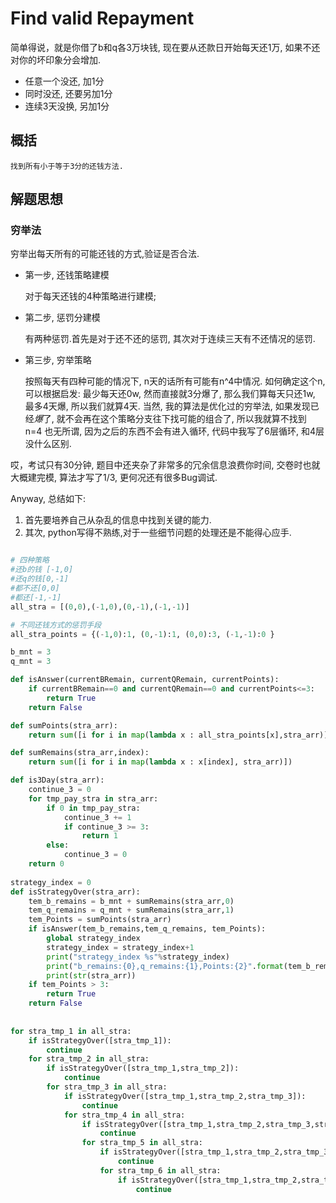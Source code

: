 # Find valid Repayment
简单得说，就是你借了b和q各3万块钱, 现在要从还款日开始每天还1万, 如果不还对你的坏印象分会增加.
- 任意一个没还, 加1分
- 同时没还, 还要另加1分
- 连续3天没换, 另加1分

 
## 概括
    找到所有小于等于3分的还钱方法. 
    
## 解题思想
### 穷举法
穷举出每天所有的可能还钱的方式,验证是否合法.

- 第一步, 还钱策略建模
    
    对于每天还钱的4种策略进行建模; 

- 第二步, 惩罚分建模

    有两种惩罚.首先是对于还不还的惩罚, 其次对于连续三天有不还情况的惩罚.
    
- 第三步, 穷举策略

    按照每天有四种可能的情况下, n天的话所有可能有n^4中情况.
    如何确定这个n, 可以根据启发: 最少每天还0w, 然而直接就3分爆了, 那么我们算每天只还1w, 最多4天爆, 所以我们就算4天.
    当然, 我的算法是优化过的穷举法, 如果发现已经*爆*了, 就不会再在这个策略分支往下找可能的组合了, 所以我就算不找到 n=4 也无所谓,
    因为之后的东西不会有进入循环, 代码中我写了6层循环, 和4层没什么区别.

哎，考试只有30分钟, 题目中还夹杂了非常多的冗余信息浪费你时间, 交卷时也就大概建完模, 算法才写了1/3, 更何况还有很多Bug调试.


Anyway, 总结如下:
1. 首先要培养自己从杂乱的信息中找到关键的能力.
2. 其次, python写得不熟练,对于一些细节问题的处理还是不能得心应手.

 
```python 

# 四种策略
#还b的钱 [-1,0]
#还q的钱[0,-1]
#都不还[0,0]
#都还[-1,-1]
all_stra = [(0,0),(-1,0),(0,-1),(-1,-1)]

# 不同还钱方式的惩罚手段
all_stra_points = {(-1,0):1, (0,-1):1, (0,0):3, (-1,-1):0 }

b_mnt = 3
q_mnt = 3

def isAnswer(currentBRemain, currentQRemain, currentPoints):
    if currentBRemain==0 and currentQRemain==0 and currentPoints<=3:
        return True
    return False

def sumPoints(stra_arr):
    return sum([i for i in map(lambda x : all_stra_points[x],stra_arr)])+is3Day(stra_arr)

def sumRemains(stra_arr,index):
    return sum([i for i in map(lambda x : x[index], stra_arr)])

def is3Day(stra_arr):
    continue_3 = 0
    for tmp_pay_stra in stra_arr:
        if 0 in tmp_pay_stra:
            continue_3 += 1
            if continue_3 >= 3:
                return 1
        else:
            continue_3 = 0
    return 0
    
strategy_index = 0
def isStrategyOver(stra_arr):
    tem_b_remains = b_mnt + sumRemains(stra_arr,0)
    tem_q_remains = q_mnt + sumRemains(stra_arr,1)
    tem_Points = sumPoints(stra_arr)
    if isAnswer(tem_b_remains,tem_q_remains, tem_Points):
        global strategy_index
        strategy_index = strategy_index+1
        print("strategy_index %s"%strategy_index)
        print("b_remains:{0},q_remains:{1},Points:{2}".format(tem_b_remains,tem_q_remains,tem_Points))
        print(str(stra_arr))
    if tem_Points > 3:
        return True
    return False
        
        
for stra_tmp_1 in all_stra:
    if isStrategyOver([stra_tmp_1]):
        continue
    for stra_tmp_2 in all_stra:
        if isStrategyOver([stra_tmp_1,stra_tmp_2]):
            continue
        for stra_tmp_3 in all_stra:
            if isStrategyOver([stra_tmp_1,stra_tmp_2,stra_tmp_3]):
                continue
            for stra_tmp_4 in all_stra:
                if isStrategyOver([stra_tmp_1,stra_tmp_2,stra_tmp_3,stra_tmp_4]):
                    continue
                for stra_tmp_5 in all_stra:
                    if isStrategyOver([stra_tmp_1,stra_tmp_2,stra_tmp_3,stra_tmp_4,stra_tmp_5]):
                        continue
                    for stra_tmp_6 in all_stra:
                        if isStrategyOver([stra_tmp_1,stra_tmp_2,stra_tmp_3,stra_tmp_4,stra_tmp_5, stra_tmp_6]):
                            continue

```
